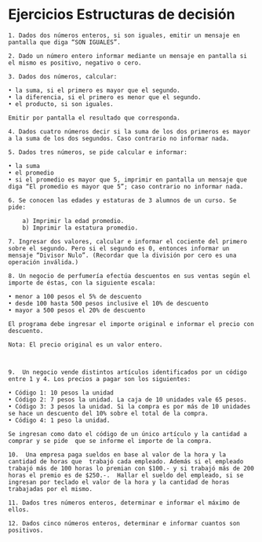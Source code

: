 # Ejercicios Estructuras de decisión

    1. Dados dos números enteros, si son iguales, emitir un mensaje en pantalla que diga “SON IGUALES”.

    2. Dado un número entero informar mediante un mensaje en pantalla si el mismo es positivo, negativo o cero.

    3. Dados dos números, calcular:

    • la suma, si el primero es mayor que el segundo.
    • la diferencia, si el primero es menor que el segundo.
    • el producto, si son iguales.

    Emitir por pantalla el resultado que corresponda.

    4. Dados cuatro números decir si la suma de los dos primeros es mayor a la suma de los dos segundos. Caso contrario no informar nada.

    5. Dados tres números, se pide calcular e informar:

    • la suma
    • el promedio
    • si el promedio es mayor que 5, imprimir en pantalla un mensaje que diga “El promedio es mayor que 5”; caso contrario no informar nada.

    6. Se conocen las edades y estaturas de 3 alumnos de un curso. Se pide:

        a) Imprimir la edad promedio.
        b) Imprimir la estatura promedio.

    7. Ingresar dos valores, calcular e informar el cociente del primero sobre el segundo. Pero si el segundo es 0, entonces informar un mensaje “Divisor Nulo”. (Recordar que la división por cero es una operación inválida.)

    8. Un negocio de perfumería efectúa descuentos en sus ventas según el importe de éstas, con la siguiente escala:

    • menor a 100 pesos el 5% de descuento
    • desde 100 hasta 500 pesos inclusive el 10% de descuento
    • mayor a 500 pesos el 20% de descuento

    El programa debe ingresar el importe original e informar el precio con descuento.

    Nota: El precio original es un valor entero.



    9.  Un negocio vende distintos artículos identificados por un código entre 1 y 4. Los precios a pagar son los siguientes:

    • Código 1: 10 pesos la unidad
    • Código 2: 7 pesos la unidad. La caja de 10 unidades vale 65 pesos.
    • Código 3: 3 pesos la unidad. Si la compra es por más de 10 unidades se hace un descuento del 10% sobre el total de la compra.
    • Código 4: 1 peso la unidad.

    Se ingresan como dato el código de un único artículo y la cantidad a comprar y se pide  que se informe el importe de la compra.

    10.  Una empresa paga sueldos en base al valor de la hora y la cantidad de horas que  trabajó cada empleado. Además si el empleado trabajó más de 100 horas lo premian con $100.- y si trabajó más de 200 horas el premio es de $250.-.  Hallar el sueldo del empleado, si se ingresan por teclado el valor de la hora y la cantidad de horas trabajadas por el mismo.

    11. Dados tres números enteros, determinar e informar el máximo de ellos.

    12. Dados cinco números enteros, determinar e informar cuantos son positivos.
